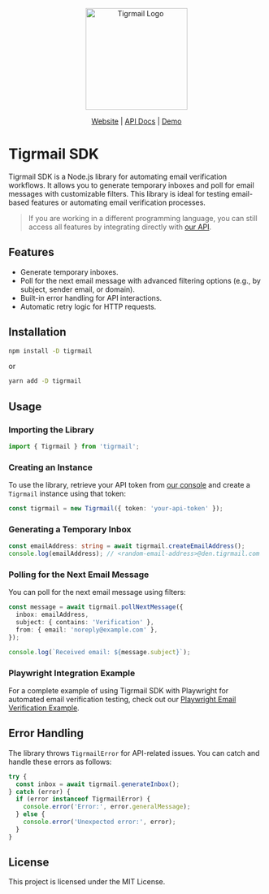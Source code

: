 <p align="center">
  <img src="https://tigrmail.com/logo@3x.webp" alt="Tigrmail Logo" width="200" />
</p>

<p align="center">
  <a href="https://tigrmail.com?utm_source=github&utm_medium=readme">Website</a> |
  <a href="https://docs.tigrmail.com">API Docs</a> |
  <a href="https://github.com/furionix-labs/playwright-email-verification-example">Demo</a>
</p>

# Tigrmail SDK

Tigrmail SDK is a Node.js library for automating email verification workflows. It allows you to generate temporary inboxes and poll for email messages with customizable filters. This library is ideal for testing email-based features or automating email verification processes.

> If you are working in a different programming language, you can still access all features by integrating directly with [our API](https://docs.tigrmail.com).


## Features

- Generate temporary inboxes.
- Poll for the next email message with advanced filtering options (e.g., by subject, sender email, or domain).
- Built-in error handling for API interactions.
- Automatic retry logic for HTTP requests.

## Installation
```bash
npm install -D tigrmail
```
or
```bash
yarn add -D tigrmail
```

## Usage

### Importing the Library

```typescript
import { Tigrmail } from 'tigrmail';
```

### Creating an Instance

To use the library, retrieve your API token from [our console](https://console.tigrmail.com?utm_source=github&utm_medium=readme) and create a `Tigrmail` instance using that token:

```typescript
const tigrmail = new Tigrmail({ token: 'your-api-token' });
```

### Generating a Temporary Inbox

```typescript
const emailAddress: string = await tigrmail.createEmailAddress();
console.log(emailAddress); // <random-email-address>@den.tigrmail.com
```

### Polling for the Next Email Message

You can poll for the next email message using filters:

```typescript
const message = await tigrmail.pollNextMessage({
  inbox: emailAddress,
  subject: { contains: 'Verification' },
  from: { email: 'noreply@example.com' },
});

console.log(`Received email: ${message.subject}`);
```

### Playwright Integration Example

For a complete example of using Tigrmail SDK with Playwright for automated email verification testing, check out our [Playwright Email Verification Example](https://github.com/furionix-labs/playwright-email-verification-example).

## Error Handling

The library throws `TigrmailError` for API-related issues. You can catch and handle these errors as follows:

```typescript
try {
  const inbox = await tigrmail.generateInbox();
} catch (error) {
  if (error instanceof TigrmailError) {
    console.error('Error:', error.generalMessage);
  } else {
    console.error('Unexpected error:', error);
  }
}
```

## License

This project is licensed under the MIT License.
